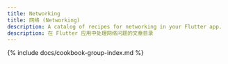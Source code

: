 ```yaml
---
title: Networking
title: 网络 (Networking)
description: A catalog of recipes for networking in your Flutter app.
description: 在 Flutter 应用中处理网络问题的文章目录
---
```


{% include docs/cookbook-group-index.md %}
